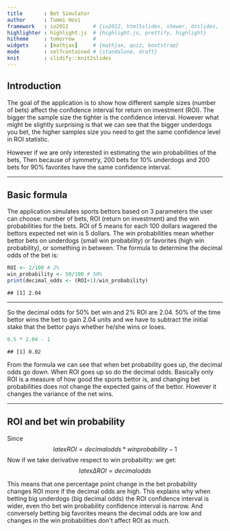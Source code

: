 ```yaml
---
title       : Bet Simulator
author      : Tommi Hovi
framework   : io2012        # {io2012, html5slides, shower, dzslides, ...}
highlighter : highlight.js  # {highlight.js, prettify, highlight}
hitheme     : tomorrow      # 
widgets     : [mathjax]     # {mathjax, quiz, bootstrap}
mode        : selfcontained # {standalone, draft}
knit        : slidify::knit2slides
---
```


## Introduction

The goal of the application is to show how different sample sizes (number of bets) affect the confidence interval for return on investment (ROI). The bigger the sample size the tighter is the confidence interval. However what might be slightly surprising is that we can see that the bigger underdogs you bet, the higher samples size you need to get the same confidence level in ROI statistic. 

However if we are only interested in estimating the win probabilities of the bets, Then because of symmetry, 200 bets for 10% underdogs and 200 bets for 90% favorites have the same confidence interval. 

---

## Basic formula

The application simulates sports bettors based on 3 parameters the user can choose: number of bets, ROI (return on investment) and the win probabilities for the bets. ROI of 5 means for each 100 dollars wagered the bettors expected net win is 5 dollars. The win probabilities mean whether bettor bets on underdogs (small win probability) or favorites (high win probability), or something in between. The formula to determine the decimal odds of the bet is:



```r
ROI <- 2/100 # 2%
win_probability <- 50/100 # 50%
print(decimal_odds <- (ROI+1)/win_probability)
```

```
## [1] 2.04
```

---

So the decimal odds for 50% bet win and 2% ROI are 2.04. 50% of the time bettor wins the bet to gain 2.04 units and we have to subtract the initial stake that the bettor pays whether he/she wins or loses.


```r
0.5 * 2.04 - 1 
```

```
## [1] 0.02
```

From the formula we can see that when bet probability goes up, the decimal odds go down. When ROI goes up so do the decimal odds. Basically only ROI is a measure of how good the sports bettor is, and changing bet probabilities does not change the expected gains of the bettor. However it changes the variance of the net wins.

---

## ROI and bet win probability

Since $$latex ROI = decimal odds * win probability - 1$$ Now if we take derivative respect to win probability:
we get:
$$latex
\Delta ROI = decimal odds
$$

This means that one percentage point change in the bet probability changes ROI more if the decimal odds are high. This explains why when betting big underdogs (big decimal odds) the ROI confidence interval is wider, even tho bet win probability confidence interval is narrow. And conversely betting big favorites means the decimal odds are low and changes in the win probabilities don't affect ROI as much.
